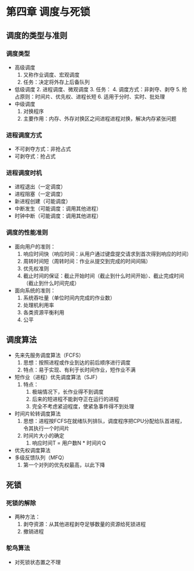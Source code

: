 # 第四章 调度与死锁

## 调度的类型与准则

### 调度类型

+ 高级调度
    1. 又称作业调度、宏观调度
    2. 任务：决定将外存上后备队列
+ 低级调度
    2. 进程调度、微观调度
    3. 任务：
    4. 调度方式：非剥夺、剥夺
    5. 抢占原则：时间片、优先权、进程长短
    6. 适用于分时、实时、批处理
+ 中级调度
    1. 对换程序
    2. 主要作用：内存、外存对换区之间进程进程对换，解决内存紧张问题

### 进程调度方式

+ 不可剥夺方式：非抢占式
+ 可剥夺式：抢占式

### 进程调度时机

+ 进程退出（一定调度）
+ 进程阻塞（一定调度）
+ 新进程创建（可能调度）
+ 中断发生（可能调度：调用其他进程）
+ 时钟中断（可能调度：调用其他进程）

### 调度的性能准则

+ 面向用户的准则：
    1. 响应时间快（响应时间：从用户通过键盘提交请求到首次得到响应的时间）
    2. 周转时间短（周转时间：作业从提交到完成的时间间隔）
    3. 优先权准则
    4. 截止时间的保证：截止开始时间（截止到什么时间开始）、截止完成时间（截止到什么时间完成）
+ 面向系统的准则：
    1. 系统吞吐量（单位时间内完成的作业数）
    2. 处理机利用率
    3. 各类资源平衡利用
    4. 公平

## 调度算法

+ 先来先服务调度算法（FCFS）
    1. 思想：按照进程或作业到达的前后顺序进行调度
    2. 特点：易于实现、有利于长时间作业，短作业不满
+ 短作业（进程）优先调度算法（SJF）
    1. 特点：
        1. 极端情况下，长作业得不到调度
        2. 后来的短进程不能剥夺正在运行的进程
        3. 完全不考虑紧迫程度，使紧急事件得不到处理
+ 时间片轮转调度算法
    1. 思想：进程按FCFS在就绪队列排队，调度程序把CPU分配给队首进程，令其执行一个时间片
    2. 时间片大小的确定
        1. 响应时间T = 用户数N * 时间片Q
+ 优先权调度算法
+ 多级反馈队列（MFQ）
    1. 第一个对列的优先权最高，以此下降

## 死锁

### 死锁的解除

+ 两种方法：
  1. 剥夺资源：从其他进程剥夺足够数量的资源给死锁进程
  2. 撤销进程

### 鸵鸟算法

+ 对死锁状态置之不理
